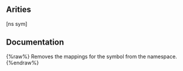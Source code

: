 ## Arities
[ns sym]

## Documentation
{%raw%}
Removes the mappings for the symbol from the namespace.
{%endraw%}
